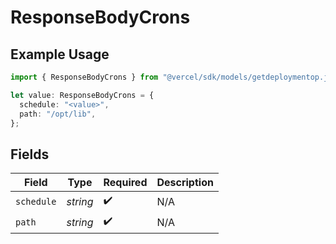 # ResponseBodyCrons

## Example Usage

```typescript
import { ResponseBodyCrons } from "@vercel/sdk/models/getdeploymentop.js";

let value: ResponseBodyCrons = {
  schedule: "<value>",
  path: "/opt/lib",
};
```

## Fields

| Field              | Type               | Required           | Description        |
| ------------------ | ------------------ | ------------------ | ------------------ |
| `schedule`         | *string*           | :heavy_check_mark: | N/A                |
| `path`             | *string*           | :heavy_check_mark: | N/A                |